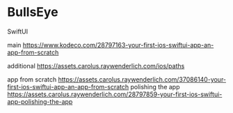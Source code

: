 # BullsEye
SwiftUI

main https://www.kodeco.com/28797163-your-first-ios-swiftui-app-an-app-from-scratch 

additional https://assets.carolus.raywenderlich.com/ios/paths

app from scratch https://assets.carolus.raywenderlich.com/37086140-your-first-ios-swiftui-app-an-app-from-scratch
polishing the app https://assets.carolus.raywenderlich.com/28797859-your-first-ios-swiftui-app-polishing-the-app
